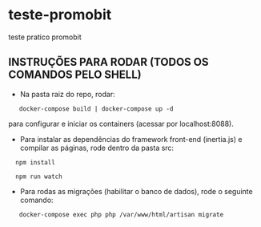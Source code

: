 # teste-promobit
teste pratico promobit

## INSTRUÇÕES PARA RODAR (TODOS OS COMANDOS PELO SHELL)
 - Na pasta raiz do repo, rodar:
 ```
    docker-compose build | docker-compose up -d
 ```
 para configurar e iniciar os containers (acessar por localhost:8088).

 - Para instalar as dependências do framework front-end (inertia.js) e compilar as páginas, rode dentro da pasta src:
 ```
   npm install

   npm run watch
 ```

 - Para rodas as migrações (habilitar o banco de dados), rode o seguinte comando:
 ```
    docker-compose exec php php /var/www/html/artisan migrate
 ```
